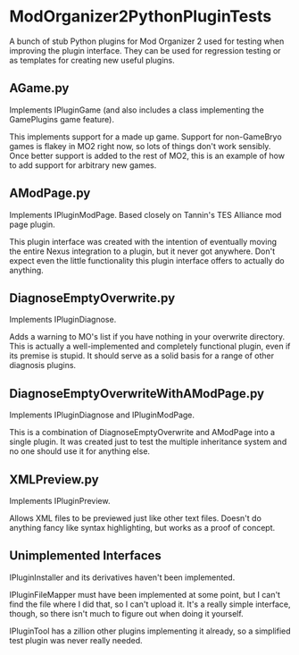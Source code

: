 # ModOrganizer2PythonPluginTests
A bunch of stub Python plugins for Mod Organizer 2 used for testing when improving the plugin interface.
They can be used for regression testing or as templates for creating new useful plugins.

## AGame.py
Implements IPluginGame (and also includes a class implementing the GamePlugins game feature).

This implements support for a made up game.
Support for non-GameBryo games is flakey in MO2 right now, so lots of things don't work sensibly.
Once better support is added to the rest of MO2, this is an example of how to add support for arbitrary new games.

## AModPage.py
Implements IPluginModPage.
Based closely on Tannin's TES Alliance mod page plugin.

This plugin interface was created with the intention of eventually moving the entire Nexus integration to a plugin, but it never got anywhere.
Don't expect even the little functionality this plugin interface offers to actually do anything.

## DiagnoseEmptyOverwrite.py
Implements IPluginDiagnose.

Adds a warning to MO's list if you have nothing in your overwrite directory.
This is actually a well-implemented and completely functional plugin, even if its premise is stupid.
It should serve as a solid basis for a range of other diagnosis plugins.

## DiagnoseEmptyOverwriteWithAModPage.py
Implements IPluginDiagnose and IPluginModPage.

This is a combination of DiagnoseEmptyOverwrite and AModPage into a single plugin.
It was created just to test the multiple inheritance system and no one should use it for anything else.

## XMLPreview.py
Implements IPluginPreview.

Allows XML files to be previewed just like other text files.
Doesn't do anything fancy like syntax highlighting, but works as a proof of concept.

## Unimplemented Interfaces
IPluginInstaller and its derivatives haven't been implemented.

IPluginFileMapper must have been implemented at some point, but I can't find the file where I did that, so I can't upload it. It's a really simple interface, though, so there isn't much to figure out when doing it yourself.

IPluginTool has a zillion other plugins implementing it already, so a simplified test plugin was never really needed.
